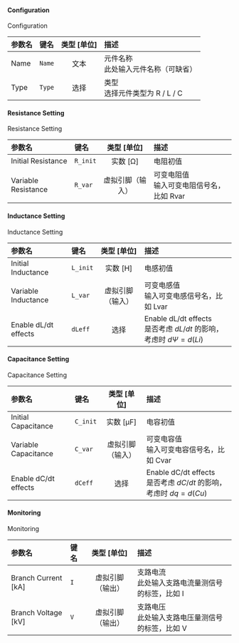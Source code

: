 <!--
DO NOT EDIT THIS FILE DIRECTLY.
This file is generated by tools/comp-docs.js.
All changes will be overwritten by regeneration.
-->

<slot class="model-parameters">

#### Configuration

Configuration

| 参数名 | 键名 | 类型 [单位] | 描述 |
|:------ |:---- |:-----------:|:---- |
| Name | `Name` | 文本 | 元件名称 <br>此处输入元件名称（可缺省） |
| Type | `Type` | 选择 | 类型 <br> 选择元件类型为 R / L / C |

#### Resistance Setting

Resistance Setting

| 参数名 | 键名 | 类型 [单位] | 描述 |
|:------ |:---- |:-----------:|:---- |
| Initial Resistance | `R_init` | 实数 [Ω] | 电阻初值 |
| Variable Resistance | `R_var` | 虚拟引脚（输入） | 可变电阻值 <br> 输入可变电阻信号名，比如 Rvar |

#### Inductance Setting

Inductance Setting

| 参数名 | 键名 | 类型 [单位] | 描述 |
|:------ |:---- |:-----------:|:---- |
| Initial Inductance | `L_init` | 实数 [H] | 电感初值 |
| Variable Inductance | `L_var` | 虚拟引脚（输入） | 可变电感值<br> 输入可变电感信号名，比如 Lvar |
| Enable dL/dt effects | `dLeff` | 选择 | Enable dL/dt effects <br> 是否考虑 $dL/dt$ 的影响，考虑时 $d\Psi=d(Li)$ |

#### Capacitance Setting

Capacitance Setting

| 参数名 | 键名 | 类型 [单位] | 描述 |
|:------ |:---- |:-----------:|:---- |
| Initial Capacitance | `C_init` | 实数 [μF] | 电容初值 |
| Variable Capacitance | `C_var` | 虚拟引脚（输入） | 可变电容值<br> 输入可变电容信号名，比如 Cvar |
| Enable dC/dt effects | `dCeff` | 选择 | Enable dC/dt effects <br> 是否考虑 $dC/dt$ 的影响，考虑时 $dq=d(Cu)$ |

#### Monitoring

Monitoring

| 参数名 | 键名 | 类型 [单位] | 描述 |
|:------ |:---- |:-----------:|:---- |
| Branch Current \[kA\] | `I` | 虚拟引脚（输出） | 支路电流 <br>  此处输入支路电流量测信号的标签，比如 I |
| Branch Voltage \[kV\] | `V` | 虚拟引脚（输出） | 支路电压<br>  此处输入支路电压量测信号的标签，比如 V |


</slot>
